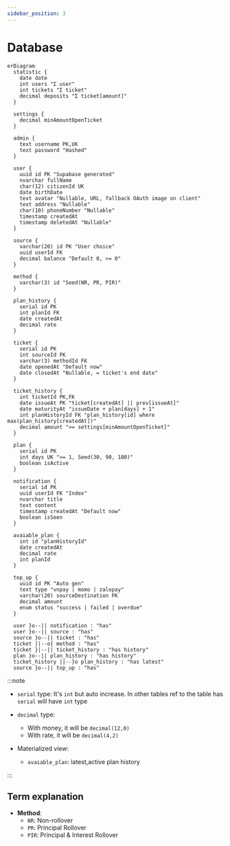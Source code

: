 ```yaml
---
sidebar_position: 3
---
```


# Database

```mermaid
erDiagram
  statistic {
    date date
    int users "Σ user"
    int tickets "Σ ticket"
    decimal deposits "Σ ticket[amount]"
  }

  settings {
    decimal minAmountOpenTicket
  }

  admin {
    text username PK,UK
    text password "Hashed"
  }

  user {
    uuid id PK "Supabase generated"
    nvarchar fullName
    char(12) citizenId UK
    date birthDate
    text avatar "Nullable, URL, fallback OAuth image on client"
    text address "Nullable"
    char(10) phoneNumber "Nullable"
    timestamp createdAt
    timestamp deletedAt "Nullable"
  }

  source {
    varchar(20) id PK "User choice"
    uuid userId FK
    decimal balance "Default 0, >= 0"
  }

  method {
    varchar(3) id "Seed(NR, PR, PIR)"
  }

  plan_history {
    serial id PK
    int planId FK
    date createdAt
    decimal rate
  }

  ticket {
    serial id PK
    int sourceId FK
    varchar(3) methodId FK
    date openedAt "Default now"
    date closedAt "Nullable, = ticket's end date"
  }

  ticket_history {
    int ticketId PK,FK
    date issueAt PK "ticket[createdAt] || prev[issueAt]"
    date maturityAt "issueDate + plan[days] + 1"
    int planHistoryId FK "plan_history[id] where max(plan_history[createdAt])"
    decimal amount ">= settings[minAmountOpenTicket]"
  }

  plan {
    serial id PK
    int days UK ">= 1, Seed(30, 90, 180)"
    boolean isActive
  }

  notification {
    serial id PK
    uuid userId FK "Index"
    nvarchar title
    text content
    timestamp createdAt "Default now"
    boolean isSeen
  }

  avaiable_plan {
    int id "planHistoryId"
    date createdAt
    decimal rate
    int planId
  }

  top_up {
    uuid id PK "Auto gen"
    text type "vnpay | momo | zalopay"
    varchar(20) sourceDestination FK
    decimal amount
    enum status "success | failed | overdue"
  }

  user }o--|| notification : "has"
  user }o--|| source : "has"
  source }o--|| ticket : "has"
  ticket ||--o{ method : "has"
  ticket }|--|| ticket_history : "has history"
  plan }o--|| plan_history : "has history"
  ticket_history ||--}o plan_history : "has latest"
  source }o--|| top_up : "has"
```

:::note

- `serial` type: It's `int` but auto increase. In other tables ref to the table has `serial` will have `int` type
- `decimal` type:

  - With money, it will be `decimal(12,0)`
  - With rate, it will be `decimal(4,2)`

- Materialized view:

  - `avaiable_plan`: latest,active plan history

:::

## Term explanation

- **Method**:
  - `NR`: Non-rollover
  - `PR`: Principal Rollover
  - `PIR`: Principal & Interest Rollover
